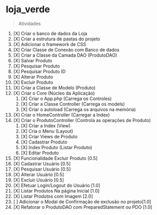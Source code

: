 # loja_verde

> Atividades

1. [X] Criar o banco de dados da Loja
2. [X] Criar a estrutura de pastas do projeto
3. [X] Adicionar o framework de CSS
4. [X] Criar Classe de Conexão com Banco de dados
5. [X] Criar a Classe da Camada DAO (ProdutoDAO)
6. [X] Salvar Produto
7. [X] Pesquisar Produto
8. [X] Pesquisar Produto ID
9. [X] Alterar Produto
1. [X] Excluir Produto
1. [X] Criar a Classe de Modelo (Produto)
1. [X] Criar o Core (Núcleo da Aplicação)
     1. [X] Criar o App.php (Carrega os Controles)
     2. [X] Criar a Classe Controller (Carrega os models)
     3. [X] Criar o autoload (Carrega os arquivos na memória)
1. [X] Criar o HomeController (Carregar a Index)
1. [X] Criar o ProdutoController (Controla as operações de Produto)
     1. [X] Criar a Index (View)
     2. [X] Cria o Menu (Layout)
     3. [X] Criar Views de Produto
     4. [X] Cadastrar Produto
     5. [X] Index Produto (Listar Produto)
     6. [X] Editar Produto
1. [X] Funcionalidade Excluir Produto [0.5]
1. [X] Cadastrar Usuário [0.5]
1. [X] Pesquisar Usuário [0.5]
1. [X] Alterar Usuário [0.5]
1. [X] Excluir Usuário [0.5]
2. [X] Efetuar Login/Logout do Usuário [1.0]
2. [X] Listar Produtos Na página Inicial [1.0]
2. [X] Listar Produtos com Imagem [2.0]
2. [ ] Adicionar o Modal de Confirmação de exclusão no projeto[1.0]
2. [X] Refatorar o ProdutoDAO com PreparedStatement ou PDO [1.0]
